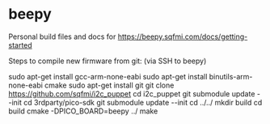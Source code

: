 # beepy
Personal build files and docs for https://beepy.sqfmi.com/docs/getting-started


Steps to compile new firmware from git:
(via SSH to beepy)

sudo apt-get install gcc-arm-none-eabi
sudo apt-get install binutils-arm-none-eabi cmake
sudo apt-get install git
git clone https://github.com/sqfmi/i2c_puppet
cd i2c_puppet
git submodule update --init
cd 3rdparty/pico-sdk
git submodule update --init
cd ../../
mkdir build
cd build
cmake -DPICO_BOARD=beepy ../
make
